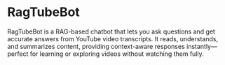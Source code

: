 # RagTubeBot
RagTubeBot is a RAG-based chatbot that lets you ask questions and get accurate answers from YouTube video transcripts. It reads, understands, and summarizes content, providing context-aware responses instantly—perfect for learning or exploring videos without watching them fully.
